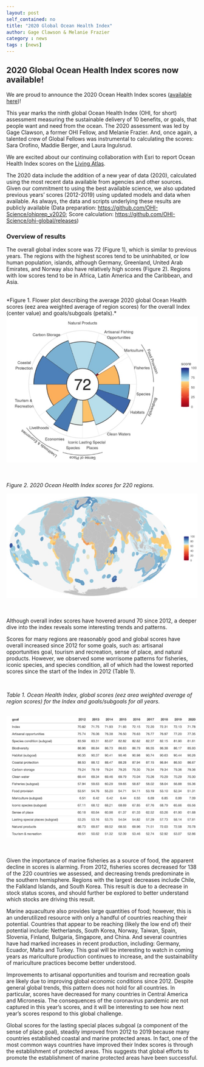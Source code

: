```yaml
---
layout: post
self_contained: no
title: "2020 Global Ocean Health Index"
author: Gage Clawson & Melanie Frazier
category : news 
tags : [news]
---
```


## 2020 Global Ocean Health Index scores now available!

We are proud to announce the 2020 Ocean Health Index scores ([available here](http://ohi-science.org/ohi-global/))!  

This year marks the ninth global Ocean Health Index (OHI, for short) assessment measuring the sustainable delivery of 10 benefits, or goals, that people want and need from the ocean. The 2020 assessment was led by Gage Clawson, a former OHI Fellow, and Melanie Frazier. And, once again, a talented crew of Global Fellows was instrumental to calculating the scores: Sara Orofino, Maddie Berger, and Laura Ingulsrud.  

We are excited about our continuing collaboration with Esri to report Ocean Health Index scores on the [Living Atlas](https://www.arcgis.com/home/item.html?id=1f305abdc47a45bf867783c7419db6d0).

The 2020 data include the addition of a new year of data (2020), calculated using the most recent data available from agencies and other sources. Given our commitment to using the best available science, we also updated previous years’ scores (2012-2019) using updated models and data when available.  As always, the data and scripts underlying these results are publicly available (Data preparation: https://github.com/OHI-Science/ohiprep_v2020; Score calculation: https://github.com/OHI-Science/ohi-global/releases)

### Overview of results

The overall global index score was 72 (Figure 1), which is similar to  previous years. The regions with the highest scores tend to be uninhabited, or low human population, islands, although Germany, Greenland, United Arab Emirates, and Norway also have relatively high scores (Figure 2). Regions with low scores tend to be in Africa, Latin America and the Caribbean, and Asia. 

<br>
*Figure 1. Flower plot describing the average 2020 global Ocean Health scores (eez area weighted average of region scores) for the overall Index (center value) and goals/subgoals (petals).*
<br>
<center>
    <img src="../assets/blog_images/GlobalOHIFlower2020.jpg" width="600px">
</center>

<br>
<br>

*Figure 2. 2020 Ocean Health Index scores for 220 regions.*
<br>
<center>
    <img src="../assets/blog_images/globalOHImap2020.jpg" width="600px">
</center>
<br>
<br>

Although overall index scores have hovered around 70 since 2012, a deeper dive into the index reveals some interesting trends and patterns.

Scores for many regions are reasonably good and global scores have overall increased since 2012 for some goals, such as: artisanal opportunities goal, tourism and recreation, sense of place, and natural products. However, we observed some worrisome patterns for fisheries, iconic species, and species condition, all of which had the lowest reported scores since the start of the Index in 2012 (Table 1).

<br>

*Table 1. Ocean Health Index, global scores (eez area weighted average of region scores) for the Index and goals/subgoals for all years.*

<br>

<center>
    <img src="../assets/blog_images/globalOHItable2020.jpg" width="600px">
</center>
<br>
<br>

Given the importance of marine fisheries as a source of food, the apparent decline in scores is alarming. From 2012, fisheries scores decreased for 138 of the 220 countries we assessed, and decreasing trends predominate in the southern hemisphere. Regions with the largest decreases include Chile, the Falkland Islands, and South Korea. This result is due to a decrease in stock status scores, and should further be explored to better understand which stocks are driving this result.

Marine aquaculture also provides large quantities of food; however, this is an underutilized resource with only a handful of countries reaching their potential. Countries that appear to be reaching (likely the low end of) their potential include: Netherlands, South Korea, Norway, Taiwan, Spain, Slovenia, Finland, Bulgaria, Singapore, and China. And several countries have had marked increases in recent production, including: Germany, Ecuador, Malta and Turkey. This goal will be interesting to watch in coming years as mariculture production continues to increase, and the sustainability of mariculture practices become better understood.  

Improvements to artisanal opportunities and tourism and recreation goals are likely due to improving global economic conditions since 2012. Despite general global trends, this pattern does not hold for all countries. In particular, scores have decreased for many countries in Central America and Micronesia. The consequences of the coronavirus pandemic are not captured in this year’s scores, and it will be interesting to see how next year’s scores respond to this global challenge.

Global scores for the lasting special places subgoal (a component of the sense of place goal), steadily improved from 2012 to 2019 because many countries established coastal and marine protected areas. In fact, one of the most common ways countries have improved their Index scores is through the establishment of protected areas. This suggests that global efforts to promote the establishment of marine protected areas have been successful. 

